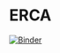 # ERCA

[![Binder](https://mybinder.org/badge_logo.svg)](https://mybinder.org/v2/gh/mickaellalande/ERCA/main)